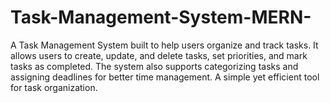 # Task-Management-System-MERN-
A Task Management System built to help users organize and track tasks. It allows users to create, update, and delete tasks, set priorities, and mark tasks as completed. The system also supports categorizing tasks and assigning deadlines for better time management. A simple yet efficient tool for task organization.
